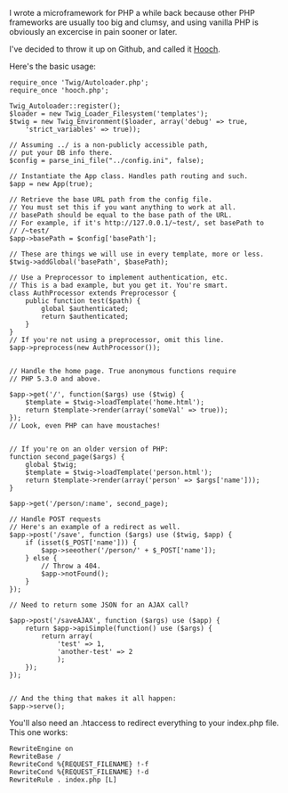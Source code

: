 <!--
{
    "title": "Hooch",
    "post_date": "2011-11-28 21:55 PM",
    "tags": ["php"]
}
-->

I wrote a microframework for PHP a while back because other PHP frameworks are
usually too big and clumsy, and using vanilla PHP is obviously an excercise in
pain sooner or later.

I've decided to throw it up on Github, and called it [Hooch](http://github.com/lysol/Hooch).

Here's the basic usage:

    require_once 'Twig/Autoloader.php';
    require_once 'hooch.php';

    Twig_Autoloader::register();
    $loader = new Twig_Loader_Filesystem('templates');
    $twig = new Twig_Environment($loader, array('debug' => true,
        'strict_variables' => true));

    // Assuming ../ is a non-publicly accessible path,
    // put your DB info there.
    $config = parse_ini_file("../config.ini", false);

    // Instantiate the App class. Handles path routing and such.
    $app = new App(true);

    // Retrieve the base URL path from the config file.
    // You must set this if you want anything to work at all.
    // basePath should be equal to the base path of the URL.
    // For example, if it's http://127.0.0.1/~test/, set basePath to
    // /~test/
    $app->basePath = $config['basePath'];

    // These are things we will use in every template, more or less.
    $twig->addGlobal('basePath', $basePath);

    // Use a Preprocessor to implement authentication, etc.
    // This is a bad example, but you get it. You're smart.
    class AuthProcessor extends Preprocessor {
        public function test($path) {
            global $authenticated;
            return $authenticated;
        }
    }
    // If you're not using a preprocessor, omit this line.
    $app->preprocess(new AuthProcessor());


    // Handle the home page. True anonymous functions require
    // PHP 5.3.0 and above.

    $app->get('/', function($args) use ($twig) {
        $template = $twig->loadTemplate('home.html');
        return $template->render(array('someVal' => true));
    });
    // Look, even PHP can have moustaches!


    // If you're on an older version of PHP:
    function second_page($args) {
        global $twig;
        $template = $twig->loadTemplate('person.html');
        return $template->render(array('person' => $args['name']));
    }

    $app->get('/person/:name', second_page);

    // Handle POST requests
    // Here's an example of a redirect as well.
    $app->post('/save', function ($args) use ($twig, $app) {
        if (isset($_POST['name'])) {
            $app->seeother('/person/' + $_POST['name']);
        } else {
            // Throw a 404.
            $app->notFound();
        }
    });

    // Need to return some JSON for an AJAX call?

    $app->post('/saveAJAX', function ($args) use ($app) {
        return $app->apiSimple(function() use ($args) {
            return array(
                'test' => 1,
                'another-test' => 2
                );
        });
    });


    // And the thing that makes it all happen:
    $app->serve();


You'll also need an .htaccess to redirect everything to your index.php file.
This one works:

    RewriteEngine on
    RewriteBase /
    RewriteCond %{REQUEST_FILENAME} !-f
    RewriteCond %{REQUEST_FILENAME} !-d
    RewriteRule . index.php [L]

